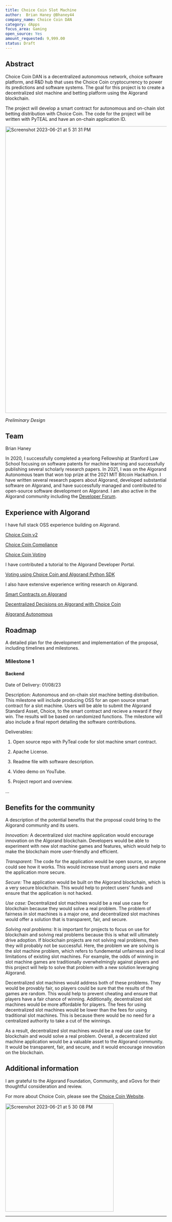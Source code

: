 ```yaml
---
title: Choice Coin Slot Machine
author:  Brian Haney @Bhaney44
company_name: Choice Coin DAN
category: dApps
focus_area: Gaming
open_source: Yes
amount_requested: 9,999.00
status: Draft
---
```


## Abstract
Choice Coin DAN is a decentralized autonomous network, choice software platform, and R&D hub that uses the Choice Coin cryptocurrency to power its predictions and software systems. The goal for this project is to create a decentralized slot machine and betting platform using the Algorand blockchain. 

The project will develop a smart contract for autonomous and on-chain slot betting distribution with Choice Coin. The code for the project will be written with PyTEAL and have an on-chain application ID.


<img width="896" alt="Screenshot 2023-06-21 at 5 31 31 PM" src="https://github.com/Bhaney44/xGov/assets/43055154/acf6fcd6-c60b-4686-8e61-c54f9f99ccb0">

*Preliminary Design*


## Team
Brian Haney

In 2020, I successfully completed a yearlong Fellowship at Stanford Law School focusing on software patents for machine learning and successfully publishing several scholarly research papers. 
In 2021, I was on the Algorand Autonomous team that won top prize at the 2021 MIT Bitcoin Hackathon.
I have written several research papers about Algorand, developed substantial software on Algorand, and have successfully managed and contributed to open-source software development on Algorand. 
I am also active in the Algorand community including the [Developer Forum](https://forum.algorand.org/u/bhaney44/summary).

## Experience with Algorand
I have full stack OSS experience building on Algorand.

[Choice Coin v2](https://github.com/ChoiceCoin/v2)

[Choice Coin Compliance](https://github.com/ChoiceCoin/Compliance) 

[Choice Coin Voting](https://github.com/ChoiceCoin/Voting)

I have contributed a tutorial to the Algorand Developer Portal.

[Voting using Choice Coin and Algorand Python SDK](https://developer.algorand.org/tutorials/voting-using-choice-coin/?from_query=voting%20with%20python)

I also have extensive experience writing research on Algorand.

[Smart Contracts on Algorand](https://papers.ssrn.com/sol3/papers.cfm?abstract_id=3887719)

[Decentralized Decisions on Algorand with Choice Coin](https://papers.ssrn.com/sol3/papers.cfm?abstract_id=3913316)

[Algorand Autonomous](https://papers.ssrn.com/sol3/papers.cfm?abstract_id=3819055)

## Roadmap
A detailed plan for the development and implementation of the proposal, including timelines and milestones.

### Milestone 1
#### Backend
Date of Delivery: 01/08/23


Description: Autonomous and on-chain slot machine betting distribution.
This milestone will include producing OSS for an open source smart contract for a slot machine.
Users will be able to submit the Algorand Standard Asset, Choice, to the smart contract and recieve a reward if they win.
The results will be based on randomized functions.
The milestone will also include a final report detailing the software contributions.

Deliverables: 
1. Open source repo with PyTeal code for slot machine smart contract.

2. Apache License.

3. Readme file with software description.

4. Video demo on YouTube.

5. Project report and overview.

...


## Benefits for the community
A description of the potential benefits that the proposal could bring to the Algorand community and its users.

*Innovation:* A decentralized slot machine application would encourage innovation on the Algorand blockchain. Developers would be able to experiment with new slot machine games and features, which would help to make the blockchain more user-friendly and efficient.

*Transparent:* The code for the application would be open source, so anyone could see how it works. This would increase trust among users and make the application more secure.

*Secure:* The application would be built on the Algorand blockchain, which is a very secure blockchain. This would help to protect users' funds and ensure that the application is not hacked.

*Use case:* Decentralized slot machines would be a real use case for blockchain because they would solve a real problem. The problem of fairness in slot machines is a major one, and decentralized slot machines would offer a solution that is transparent, fair, and secure.

*Solving real problems:* It is important for projects to focus on use for blockchain and solving real problems because this is what will ultimately drive adoption. If blockchain projects are not solving real problems, then they will probably not be successful. Here, the problem we are solving is the slot machine problem, which refers to fundemental unfairness and local limitations of existing slot machines. For example, the odds of winning in slot machine games are traditionally overwhelmingly against players and this project will help to solve that problem with a new solution leveraging Algorand.

Decentralized slot machines would address both of these problems. They would be provably fair, so players could be sure that the results of the games are random. This would help to prevent cheating and ensure that players have a fair chance of winning. Additionally, decentralized slot machines would be more affordable for players. The fees for using decentralized slot machines would be lower than the fees for using traditional slot machines. This is because there would be no need for a centralized authority to take a cut of the winnings. 

As a result, decentralized slot machines would be a real use case for blockchain and would solve a real problem.  Overall, a decentralized slot machine application would be a valuable asset to the Algorand community. It would be transparent, fair, and secure, and it would encourage innovation on the blockchain.

## Additional information


I am grateful to the Algorand Foundation, Community, and xGovs for their thoughtful consideration and review.

For more about Choice Coin, please see the [Choice Coin Website](choice-coin.com).

<img width="338" alt="Screenshot 2023-06-21 at 5 30 08 PM" src="https://github.com/Bhaney44/xGov/assets/43055154/aed08b6a-fae5-419a-bdcd-bcfaef357b9f">





______________________________________________________


